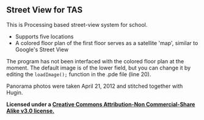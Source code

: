 Street View for TAS
---------------

This is Processing based street-view system for school. 

  - Supports five locations
  - A colored floor plan  of the first floor serves as a satellite 'map', similar to Google's Street View
 
The program has not been interfaced with the colored floor plan at the moment. The default image is of the lower field, but you can change it by editing  the `loadImage();` function in the .pde file (line 20). 



Panorama photos were taken April 21, 2012 and stitched together with Hugin. 


**Licensed under a [Creative Commons Attribution-Non Commercial-Share Alike v3.0 license.]**

  [Creative Commons Attribution-Non Commercial-Share Alike v3.0 license.]: http://creativecommons.org/licenses/by-nc-sa/3.0/
